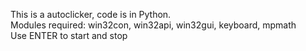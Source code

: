  This is a autoclicker, code is in Python.\
 Modules required: win32con, win32api, win32gui, keyboard, mpmath\
 Use ENTER to start and stop
